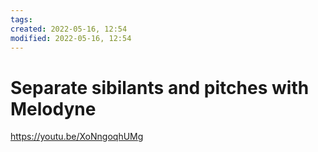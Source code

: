 ```yaml
---
tags: 
created: 2022-05-16, 12:54
modified: 2022-05-16, 12:54
---
```


# Separate sibilants and pitches with Melodyne
https://youtu.be/XoNngoqhUMg